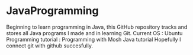 # JavaProgramming
Beginning to learn programming in Java, this GitHub repository tracks and stores all Java programs I made and in learning Git.
Current OS : Ubuntu 
Programming tutorial : Programming with Mosh Java tutorial 
Hopefully I connect git with github succesfully.
